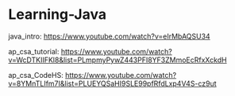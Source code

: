 # Learning-Java

java_intro: https://www.youtube.com/watch?v=eIrMbAQSU34

ap_csa_tutorial: https://www.youtube.com/watch?v=WcDTKIIFKl8&list=PLmpmyPywZ443PFI8YF3ZMmoEcRfxXckdH

ap_csa_CodeHS: https://www.youtube.com/watch?v=8YMnTLIfm7I&list=PLUEYQSaHI9SLE99pfRfdLxp4V4S-cz9ut
